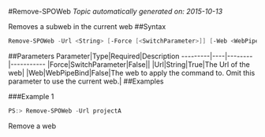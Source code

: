 #Remove-SPOWeb
*Topic automatically generated on: 2015-10-13*

Removes a subweb in the current web
##Syntax
```powershell
Remove-SPOWeb -Url <String> [-Force [<SwitchParameter>]] [-Web <WebPipeBind>]
```


##Parameters
Parameter|Type|Required|Description
---------|----|--------|-----------
|Force|SwitchParameter|False||
|Url|String|True|The Url of the web|
|Web|WebPipeBind|False|The web to apply the command to. Omit this parameter to use the current web.|
##Examples

###Example 1
```powershell
PS:> Remove-SPOWeb -Url projectA
```
Remove a web
